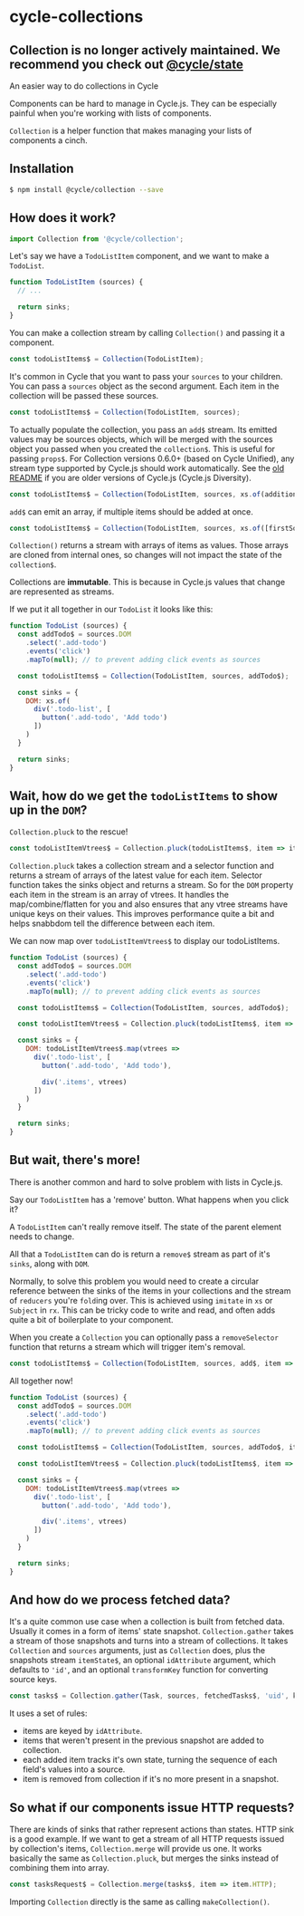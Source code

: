 # cycle-collections
Collection is no longer actively maintained. We recommend you check out [@cycle/state](https://cycle.js.org/api/state.html)
---

An easier way to do collections in Cycle

Components can be hard to manage in Cycle.js. They can be especially painful when you're working with lists of components.

`Collection` is a helper function that makes managing your lists of components a cinch.

Installation
---
```bash
$ npm install @cycle/collection --save
```

How does it work?
---

<!-- share-code-between-examples -->

```js
import Collection from '@cycle/collection';
```

Let's say we have a `TodoListItem` component, and we want to make a `TodoList`.

```js
function TodoListItem (sources) {
  // ...

  return sinks;
}
```

You can make a collection stream by calling `Collection()` and passing it a component.

```js
const todoListItems$ = Collection(TodoListItem);
```

It's common in Cycle that you want to pass your `sources` to your children. You can pass a `sources` object as the second argument. Each item in the collection will be passed these sources.

```js
const todoListItems$ = Collection(TodoListItem, sources);
```

To actually populate the collection, you pass an `add$` stream. Its emitted values may be sources objects, which will be merged with the sources object you passed when you created the `collection$`. This is useful for passing `props$`. For Collection versions 0.6.0+ (based on Cycle Unified), any stream type supported by Cycle.js should work automatically. See the [old README](https://github.com/cyclejs/collection/tree/47e988ba5bf19d2a8172aba1f581200335f46b70#diversity) if you are older versions of Cycle.js (Cycle.js Diversity).

```js
const todoListItems$ = Collection(TodoListItem, sources, xs.of(additionalSources));
```

`add$` can emit an array, if multiple items should be added at once.

```js
const todoListItems$ = Collection(TodoListItem, sources, xs.of([firstSources, secondSources]));
```

`Collection()` returns a stream with arrays of items as values. Those arrays are cloned from internal ones, so changes will not impact the state of the `collection$`.

Collections are **immutable**. This is because in Cycle.js values that change are represented as streams.

If we put it all together in our `TodoList` it looks like this:

```js
function TodoList (sources) {
  const addTodo$ = sources.DOM
    .select('.add-todo')
    .events('click')
    .mapTo(null); // to prevent adding click events as sources

  const todoListItems$ = Collection(TodoListItem, sources, addTodo$);

  const sinks = {
    DOM: xs.of(
      div('.todo-list', [
        button('.add-todo', 'Add todo')
      ])
    )
  }

  return sinks;
}
```

Wait, how do we get the `todoListItems` to show up in the `DOM`?
---

`Collection.pluck` to the rescue!

```js
const todoListItemVtrees$ = Collection.pluck(todoListItems$, item => item.DOM);
```

`Collection.pluck` takes a collection stream and a selector function and returns a stream of arrays of the latest value for each item. Selector function takes the sinks object and returns a stream. So for the `DOM` property each item in the stream is an array of vtrees. It handles the map/combine/flatten for you and also ensures that any vtree streams have unique keys on their values. This improves performance quite a bit and helps snabbdom tell the difference between each item.

We can now map over `todoListItemVtrees$` to display our todoListItems.

```js
function TodoList (sources) {
  const addTodo$ = sources.DOM
    .select('.add-todo')
    .events('click')
    .mapTo(null); // to prevent adding click events as sources

  const todoListItems$ = Collection(TodoListItem, sources, addTodo$);

  const todoListItemVtrees$ = Collection.pluck(todoListItems$, item => item.DOM);

  const sinks = {
    DOM: todoListItemVtrees$.map(vtrees =>
      div('.todo-list', [
        button('.add-todo', 'Add todo'),

        div('.items', vtrees)
      ])
    )
  }

  return sinks;
}
```

But wait, there's more!
---

There is another common and hard to solve problem with lists in Cycle.js.

Say our `TodoListItem` has a 'remove' button. What happens when you click it?

A `TodoListItem` can't really remove itself. The state of the parent element needs to change.

All that a `TodoListItem` can do is return a `remove$` stream as part of it's `sinks`, along with `DOM`.

Normally, to solve this problem you would need to create a circular reference between the sinks of the items in your collections and the stream of `reducers` you're `fold`ing over. This is achieved using `imitate` in `xs` or `Subject` in `rx`. This can be tricky code to write and read, and often adds quite a bit of boilerplate to your component.

When you create a `Collection` you can optionally pass a `removeSelector` function that returns a stream which will trigger item's removal.

```js
const todoListItems$ = Collection(TodoListItem, sources, add$, item => item.remove$);
```

All together now!

```js
function TodoList (sources) {
  const addTodo$ = sources.DOM
    .select('.add-todo')
    .events('click')
    .mapTo(null); // to prevent adding click events as sources

  const todoListItems$ = Collection(TodoListItem, sources, addTodo$, item => item.remove$);

  const todoListItemVtrees$ = Collection.pluck(todoListItems$, item => item.DOM);

  const sinks = {
    DOM: todoListItemVtrees$.map(vtrees =>
      div('.todo-list', [
        button('.add-todo', 'Add todo'),

        div('.items', vtrees)
      ])
    )
  }

  return sinks;
}
```

And how do we process fetched data?
---

It's a quite common use case when a collection is built from fetched data. Usually it comes in a form of items' state snapshot. `Collection.gather` takes a stream of those snapshots and turns into a stream of collections. It takes `Collection` and `sources` arguments, just as `Collection` does, plus the snapshots stream `itemState$`, an optional `idAttribute` argument, which defaults to `'id'`, and an optional `transformKey` function for converting source keys.

```js
const tasks$ = Collection.gather(Task, sources, fetchedTasks$, 'uid', key => `${key}$`) // converts 'props' in snapshots to 'props$' in sources
```

It uses a set of rules:

- items are keyed by `idAttribute`.
- items that weren't present in the previous snapshot are added to collection.
- each added item tracks it's own state, turning the sequence of each field's values into a source.
- item is removed from collection if it's no more present in a snapshot.

So what if our components issue HTTP requests?
---

There are kinds of sinks that rather represent actions than states. HTTP sink is a good example. If we want to get a stream of all HTTP requests issued by collection's items, `Collection.merge` will provide us one. It works basically the same as `Collection.pluck`, but merges the sinks instead of combining them into array.

```js
const tasksRequest$ = Collection.merge(tasks$, item => item.HTTP);
```

Importing `Collection` directly is the same as calling `makeCollection()`.
